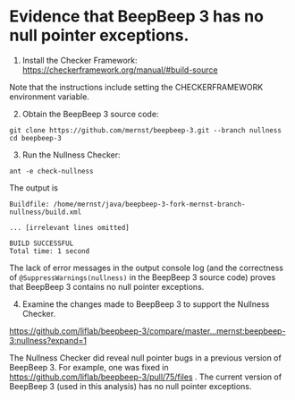 # Evidence that BeepBeep 3 has no null pointer exceptions.

1. Install the Checker Framework:
https://checkerframework.org/manual/#build-source

Note that the instructions include setting the CHECKERFRAMEWORK environment variable.

2. Obtain the BeepBeep 3 source code:

```
git clone https://github.com/mernst/beepbeep-3.git --branch nullness
cd beepbeep-3
```

3. Run the Nullness Checker:

```
ant -e check-nullness
```

The output is

```
Buildfile: /home/mernst/java/beepbeep-3-fork-mernst-branch-nullness/build.xml

... [irrelevant lines omitted]

BUILD SUCCESSFUL
Total time: 1 second
```

The lack of error messages in the output console log (and the correctness of `@SuppressWarnings(nullness)` in the BeepBeep 3 source code) proves that BeepBeep 3 contains no null pointer exceptions.

4. Examine the changes made to BeepBeep 3 to support the Nullness Checker.

https://github.com/liflab/beepbeep-3/compare/master...mernst:beepbeep-3:nullness?expand=1

The Nullness Checker did reveal null pointer bugs in a previous version of BeepBeep 3.  For example, one was fixed in https://github.com/liflab/beepbeep-3/pull/75/files .  The current version of BeepBeep 3 (used in this analysis) has no null pointer exceptions.
